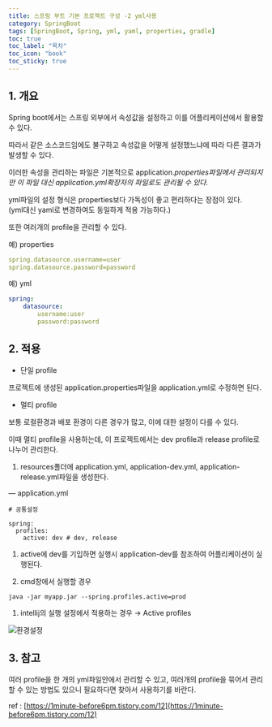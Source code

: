 ```yaml
---
title: 스프링 부트 기본 프로젝트 구성 -2 yml사용
category: SpringBoot
tags: [SpringBoot, Spring, yml, yaml, properties, gradle]
toc: true
toc_label: "목차"
toc_icon: "book"
toc_sticky: true
---
```


## 1. 개요

Spring boot에서는 스프링 외부에서 속성값을 설정하고 이를 어플리케이션에서 활용할 수 있다.

따라서 같은 소스코드임에도 불구하고 속성값을 어떻게 설정했느냐에 따라 다른 결과가 발생할 수 있다.

이러한 속성을 관리하는 파일은 기본적으로 application.*properties파일에서 관리되지만 이 파일 대신 application.yml확장자의 파일로도 관리될 수 있다.*

yml파일의 설정 형식은 properties보다 가독성이 좋고 편리하다는 장점이 있다.  
(yml대신 yaml로 변경하여도 동일하게 적용 가능하다.)

또한 여러개의 profile을 관리할 수 있다.

예)  properties

```yaml
spring.datasource.username=user
spring.datasource.password=password
```

예) yml

```yaml
spring:
	datasource:
		username:user
		password:password
```

## 2. 적용

- 단일 profile

프로젝트에 생성된 application.properties파일을 application.yml로 수정하면 된다.

- 멀티 profile

보통 로컬환경과 배포 환경이 다른 경우가 많고, 이에 대한 설정이 다를 수 있다.

이때 멀티 profile을 사용하는데,  이 프로젝트에서는 dev profile과 release profile로 나누어 관리한다.

1. resources폴더에 application.yml, application-dev.yml, application-release.yml파일을 생성한다.

— application.yml

```
# 공통설정

spring:
  profiles:
    active: dev # dev, release
```

1. active에 dev를 기입하면 실행시 application-dev를 참조하여 어플리케이션이 실행된다.

1. cmd창에서 실행할 경우 

`java -jar myapp.jar --spring.profiles.active=prod`

1. intellij의 실행 설정에서 적용하는 경우 → Active profiles 

![환경설정](../../../assets/images/20220509/2022050904.png)

## 3. 참고

여러 profile을 한 개의 yml파일안에서 관리할 수 있고, 여러개의 profile을 묶어서 관리할 수 있는 방법도 있으니 필요하다면 찾아서 사용하기를 바란다.

ref : [https://1minute-before6pm.tistory.com/12](https://1minute-before6pm.tistory.com/12)